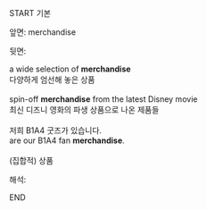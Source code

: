 START
기본

앞면:
merchandise


뒷면:
<div>a wide selection of <strong>merchandise</strong> </div><div><div>다양하게 엄선해 놓은 상품</div></div><div><br></div><div><div>spin-off <strong>merchandise</strong> from the latest Disney movie </div><div><div>최신 디즈니 영화의 파생 상품으로 나온 제품들</div></div></div><div><br></div><div><div><div>저희 B1A4 굿즈가 있습니다.</div></div><div><div>are our B1A4 fan <strong>merchandise</strong>.</div></div></div><div><br></div><div>(집합적) 상품</div>


해석:

END